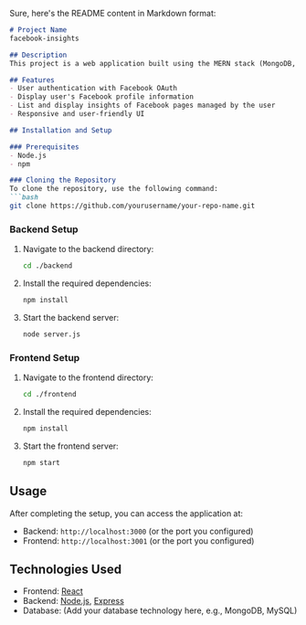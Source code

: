 Sure, here's the README content in Markdown format:

```markdown
# Project Name
facebook-insights

## Description
This project is a web application built using the MERN stack (MongoDB, Express.js, React, and Node.js). It includes both backend and frontend components to provide a full-stack solution.

## Features
- User authentication with Facebook OAuth
- Display user's Facebook profile information
- List and display insights of Facebook pages managed by the user
- Responsive and user-friendly UI

## Installation and Setup

### Prerequisites
- Node.js
- npm

### Cloning the Repository
To clone the repository, use the following command:
```bash
git clone https://github.com/yourusername/your-repo-name.git
```

### Backend Setup
1. Navigate to the backend directory:
    ```bash
    cd ./backend
    ```
2. Install the required dependencies:
    ```bash
    npm install
    ```
3. Start the backend server:
    ```bash
    node server.js
    ```

### Frontend Setup
1. Navigate to the frontend directory:
    ```bash
    cd ./frontend
    ```
2. Install the required dependencies:
    ```bash
    npm install
    ```
3. Start the frontend server:
    ```bash
    npm start
    ```

## Usage
After completing the setup, you can access the application at:
- Backend: `http://localhost:3000` (or the port you configured)
- Frontend: `http://localhost:3001` (or the port you configured)

## Technologies Used
- Frontend: [React](https://reactjs.org/)
- Backend: [Node.js](https://nodejs.org/), [Express](https://expressjs.com/)
- Database: (Add your database technology here, e.g., MongoDB, MySQL)

